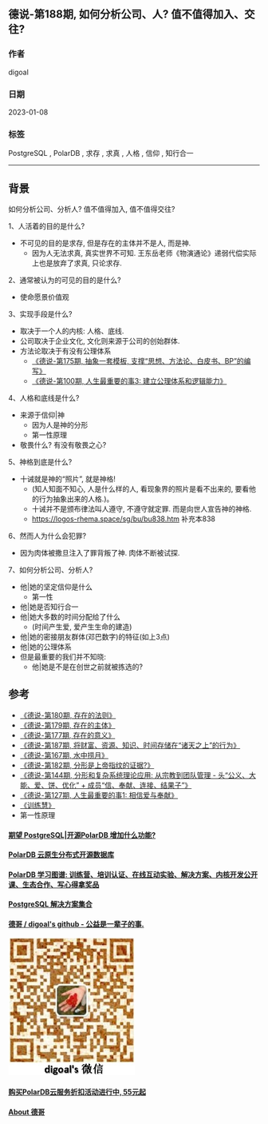 ## 德说-第188期, 如何分析公司、人? 值不值得加入、交往?  
                                                  
### 作者                                                  
digoal                                                  
                                                  
### 日期                                                  
2023-01-08                                               
                                                  
### 标签                                                  
PostgreSQL , PolarDB , 求存 , 求真 , 人格 , 信仰 , 知行合一                             
                                                  
----                                                  
                                                  
## 背景    
  
如何分析公司、分析人? 值不值得加入, 值不值得交往?  
  
  
1、人活着的目的是什么?  
- 不可见的目的是求存, 但是存在的主体并不是人, 而是神.  
    - 因为人无法求真, 真实世界不可知.  王东岳老师《物演通论》递弱代偿实际上也是放弃了求真, 只论求存.   
  
2、通常被认为的可见的目的是什么?  
- 使命愿景价值观  
  
3、实现手段是什么?  
- 取决于一个人的内核: 人格、底线.   
- 公司取决于企业文化, 文化则来源于公司的创始群体.   
- 方法论取决于有没有公理体系
    - [《德说-第175期, 抽象一套模板, 支撑“思想、方法论、白皮书、BP”的编写》](../202211/20221119_01.md)  
    - [《德说-第100期, 人生最重要的事3: 建立公理体系和逻辑能力》](../202206/20220610_01.md)  
  
4、人格和底线是什么?  
- 来源于信仰|神  
    - 因为人是神的分形  
    - 第一性原理
- 敬畏什么? 有没有敬畏之心?     
  
5、神格到底是什么?   
- 十诫就是神的“照片”, 就是神格!   
    - (知人知面不知心, 人是什么样的人, 看现象界的照片是看不出来的, 要看他的行为抽象出来的人格.)。  
    - 十诫并不是颁布律法叫人遵守, 不遵守就定罪. 而是向世人宣告神的神格.    
    - https://logos-rhema.space/sg/bu/bu838.htm  补充本838   
  
6、然而人为什么会犯罪?   
- 因为肉体被撒旦注入了罪背叛了神. 肉体不断被试探.  
  
  
7、如何分析公司、分析人?  
- 他|她的坚定信仰是什么  
    - 第一性
- 他|她是否知行合一  
- 他|她大多数的时间分配给了什么   
    - (时间产生爱, 爱产生生命的建造)    
- 他|她的密接朋友群体(邓巴数字)的特征(如上3点)    
- 他|她的公理体系  
- 但是最重要的我们并不知晓:  
    - 他|她是不是在创世之前就被拣选的?    
  
  
## 参考  
- [《德说-第180期, 存在的法则》](../202211/20221124_05.md)    
- [《德说-第179期, 存在的主体》](../202211/20221123_04.md)    
- [《德说-第177期, 存在的意义》](../202211/20221120_01.md)    
- [《德说-第187期, 将财富、资源、知识、时间存储在“诸天之上”的行为》](../202212/20221222_06.md)   
- [《德说-第167期, 水中捞月》](../202210/20221027_01.md)    
- [《德说-第182期, 分形是上帝指纹的证据?》](../202211/20221126_01.md)    
- [《德说-第144期, 分形和复杂系统理论应用: 从宗教到团队管理 - 头“公义、大能、爱、饼、优化” + 成员“信、奉献、连接、结果子”》](../202209/20220916_02.md)    
- [《德说-第127期, 人生最重要的事1: 相信爱与奉献》](../202208/20220822_01.md)  
- [《训练慧》](../197001/20200310_02.md)  
- 第一性原理
  
  
#### [期望 PostgreSQL|开源PolarDB 增加什么功能?](https://github.com/digoal/blog/issues/76 "269ac3d1c492e938c0191101c7238216")
  
  
#### [PolarDB 云原生分布式开源数据库](https://github.com/ApsaraDB "57258f76c37864c6e6d23383d05714ea")
  
  
#### [PolarDB 学习图谱: 训练营、培训认证、在线互动实验、解决方案、内核开发公开课、生态合作、写心得拿奖品](https://www.aliyun.com/database/openpolardb/activity "8642f60e04ed0c814bf9cb9677976bd4")
  
  
#### [PostgreSQL 解决方案集合](../201706/20170601_02.md "40cff096e9ed7122c512b35d8561d9c8")
  
  
#### [德哥 / digoal's github - 公益是一辈子的事.](https://github.com/digoal/blog/blob/master/README.md "22709685feb7cab07d30f30387f0a9ae")
  
  
![digoal's wechat](../pic/digoal_weixin.jpg "f7ad92eeba24523fd47a6e1a0e691b59")
  
  
#### [购买PolarDB云服务折扣活动进行中, 55元起](https://www.aliyun.com/activity/new/polardb-yunparter?userCode=bsb3t4al "e0495c413bedacabb75ff1e880be465a")
  
  
#### [About 德哥](https://github.com/digoal/blog/blob/master/me/readme.md "a37735981e7704886ffd590565582dd0")
  
